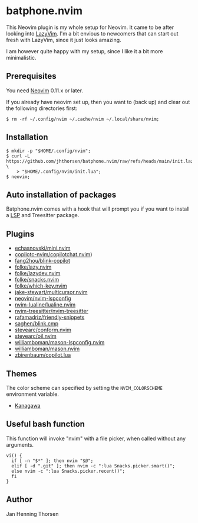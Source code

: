 # batphone.nvim

This Neovim plugin is my whole setup for Neovim. It came to be after looking
into [LazyVim](https://www.lazyvim.org). I'm a bit envious to newcomers that
can start out fresh with LazyVim, since it just looks amazing.

I am however quite happy with my setup, since I like it a bit more minimalistic.

## Prerequisites

You need [Neovim](https://github.com/neovim/neovim/releases) 0.11.x or later.

If you already have neovim set up, then you want to (back up) and clear out the
following directories first:

    $ rm -rf ~/.config/nvim ~/.cache/nvim ~/.local/share/nvim;

## Installation

    $ mkdir -p "$HOME/.config/nvim";
    $ curl -L https://github.com/jhthorsen/batphone.nvim/raw/refs/heads/main/init.lazy.lua \
        > "$HOME/.config/nvim/init.lua";
    $ neovim;

## Auto installation of packages

Batphone.nvim comes with a hook that will prompt you if you want to install a
[LSP](/jhthorsen/batphone.nvim/blob/main/lua/batphone/lsp.lua) and
Treesitter package.

## Plugins

* [echasnovski/mini.nvim](https://github.com/echasnovski/mini.nvim)
* [copilotc-nvim/copilotchat.nvim](https://github.com/copilotc-nvim/copilotchat.nvim))
* [fang2hou/blink-copilot](https://github.com/fang2hou/blink-copilot)
* [folke/lazy.nvim](https://github.com/folke/lazy.nvim)
* [folke/lazydev.nvim](https://github.com/folke/lazydev.nvim)
* [folke/snacks.nvim](https://github.com/folke/snacks.nvim)
* [folke/which-key.nvim](https://github.com/folke/which-key.nvim)
* [jake-stewart/multicursor.nvim](https://github.com/mg979/jake-stewart/multicursor.nvim)
* [neovim/nvim-lspconfig](https://github.com/neovim/nvim-lspconfig)
* [nvim-lualine/lualine.nvim](https://github.com/nvim-lualine/lualine.nvim)
* [nvim-treesitter/nvim-treesitter](https://github.com/nvim-treesitter/nvim-treesitter)
* [rafamadriz/friendly-snippets](https://github.com/rafamadriz/friendly-snippets)
* [saghen/blink.cmp](https://github.com/saghen/blink.cmp)
* [stevearc/conform.nvim](https://github.com/stevearc/conform.nvim)
* [stevearc/oil.nvim](https://github.com/stevearc/oil.nvim)
* [williamboman/mason-lspconfig.nvim](https://github.com/williamboman/mason-lspconfig.nvim)
* [williamboman/mason.nvim](https://github.com/williamboman/mason.nvim)
* [zbirenbaum/copilot.lua](https://github.com/zbirenbaum/copilot.lua)

## Themes

The color scheme can specified by setting the `NVIM_COLORSCHEME` environment
variable.

* [Kanagawa](https://github.com/rebelot/kanagawa.nvim)

## Useful bash function

This function will invoke "nvim" with a file picker, when called without any
arguments.

    vi() {
      if [ -n "$*" ]; then nvim "$@";
      elif [ -d ".git" ]; then nvim -c ":lua Snacks.picker.smart()";
      else nvim -c ":lua Snacks.picker.recent()";
      fi
    }

## Author

Jan Henning Thorsen
